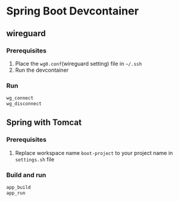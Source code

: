# Spring Boot Devcontainer

## wireguard

### Prerequisites

1. Place the `wg0.conf`(wireguard setting) file in `~/.ssh` 
2. Run the devcontainer

### Run

```bash
wg_connect
wg_disconnect
```

## Spring with Tomcat

### Prerequisites

1. Replace workspace name `boot-project` to your project name in `settings.sh` file

### Build and run

```bash
app_build
app_run
```
